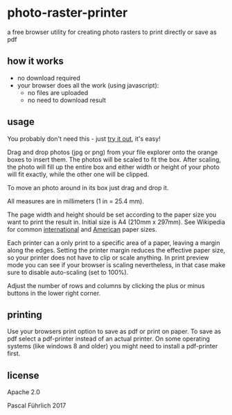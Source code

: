 # photo-raster-printer
a free browser utility for creating photo rasters to print directly or save as pdf

## how it works
- no download required
- your browser does all the work (using javascript):
  * no files are uploaded
  * no need to download result

## usage
You probably don't need this - just [try it out](http://photoraster.org), it's easy!

Drag and drop photos (jpg or png) from your file explorer onto the orange boxes to insert them. The photos will be scaled to fit the box. After scaling, the photo will fill up the entire box and either width or height of your photo will fit exactly, while the other one will be clipped.

To move an photo around in its box just drag and drop it.

All measures are in millimeters (1 in = 25.4 mm).

The page width and height should be set according to the paper size you want to print the result in. Initial size is A4 (210mm x 297mm). See Wikipedia for common [international](https://en.wikipedia.org/wiki/Paper_size#Overview:_ISO_paper_sizes) and [American](https://en.wikipedia.org/wiki/Paper_size#Standardized_American_paper_sizes) paper sizes.

Each printer can a only print to a specific area of a paper, leaving a margin along the edges. Setting the printer margin reduces the effective paper size, so your printer does not have to clip or scale anything. In print preview mode you can see if your browser is scaling nevertheless, in that case make sure to disable auto-scaling (set to 100%).

Adjust the number of rows and columns by clicking the plus or minus buttons in the lower right corner.

## printing
Use your browsers print option to save as pdf or print on paper. To save as pdf select a pdf-printer instead of an actual printer. On some operating systems (like windows 8 and older) you might need to install a pdf-printer first.

## license
Apache 2.0

Pascal Führlich 2017
